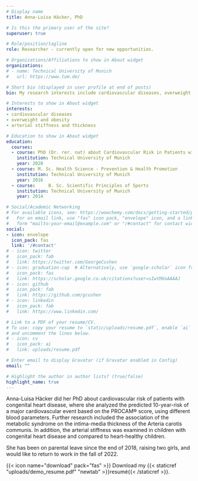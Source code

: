 ```yaml
---
# Display name
title: Anna-Luisa Häcker, PhD

# Is this the primary user of the site?
superuser: true

# Role/position/tagline
role: Researcher - currently open for new opportunities.

# Organizations/Affiliations to show in About widget
organizations:
# - name: Technical University of Munich
#   url: https://www.tum.de/

# Short bio (displayed in user profile at end of posts)
bio: My research interests include cardiovascular diseases, overweight and obesity, and arterial stiffness/thickness.

# Interests to show in About widget
interests:
- cardiovascular diseases 
- overweight and obesity 
- arterial stiffness and thickness

# Education to show in About widget
education:
  courses:
  - course: PhD (Dr. rer. nat) about Cardiovascular Risk in Patients with Congenital Heart Disease 
    institution: Technical University of Munich
    year: 2020
  - course: M. Sc. Health Science - Prevention & Health Promotion
    institution: Technical University of Munich
    year: 2016
  - course: 	B. Sc. Scientific Principles of Sports
    institution: Technical University of Munich
    year: 2014

# Social/Academic Networking
# For available icons, see: https://wowchemy.com/docs/getting-started/page-builder/#icons
#   For an email link, use "fas" icon pack, "envelope" icon, and a link in the
#   form "mailto:your-email@example.com" or "/#contact" for contact widget.
social:
- icon: envelope
  icon_pack: fas
  link: '/#contact'
# - icon: twitter
#   icon_pack: fab
#   link: https://twitter.com/GeorgeCushen
# - icon: graduation-cap  # Alternatively, use `google-scholar` icon from `ai` icon pack
#   icon_pack: fas
#   link: https://scholar.google.co.uk/citations?user=sIwtMXoAAAAJ
# - icon: github
#   icon_pack: fab
#   link: https://github.com/gcushen
# - icon: linkedin
#   icon_pack: fab
#   link: https://www.linkedin.com/

# Link to a PDF of your resume/CV.
# To use: copy your resume to `static/uploads/resume.pdf`, enable `ai` icons in `params.toml`, 
# and uncomment the lines below.
# - icon: cv
#   icon_pack: ai
#   link: uploads/resume.pdf

# Enter email to display Gravatar (if Gravatar enabled in Config)
email: ""

# Highlight the author in author lists? (true/false)
highlight_name: true
---
```


Anna-Luisa Häcker did her PhD about cardiovascular risk of patients with congenital heart disease, where she analyzed the predicted 10-year-risk of a major cardiovascular event based on the PROCAM® score, using different blood parameters. Further research included the association of the metabolic syndrome on the intima-media thickness of the Arteria carotis communis. In addition, the arterial stiffness was examined in children with congenital heart disease and compared to heart-healthy children. 

She has been on parental leave since the end of 2018, raising two girls, and would like to return to work in the fall of 2022. 



{{< icon name="download" pack="fas" >}} Download my {{< staticref "uploads/demo_resume.pdf" "newtab" >}}resumé{{< /staticref >}}.
